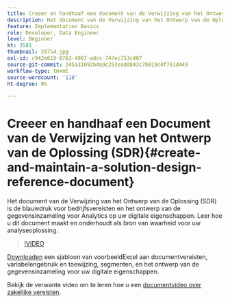 ```yaml
---
title: Creeer en handhaaf een document van de Verwijzing van het Ontwerp van de Oplossing (SDR)
description: Het document van de Verwijzing van het Ontwerp van de Oplossing (SDR) is de blauwdruk voor bedrijfsvereisten, veranderlijke taken, segmentdefinities, en het ontwerp van de gegevensinzameling voor Analytics op uw digitale eigenschappen.
feature: Implementation Basics
role: Developer, Data Engineer
level: Beginner
kt: 3581
thumbnail: 28754.jpg
exl-id: c942e819-0763-4907-adcc-747ec753c407
source-git-commit: 245a31092b4a9c253eadd843c7b919c4f701d449
workflow-type: tm+mt
source-wordcount: '118'
ht-degree: 0%

---
```


# Creeer en handhaaf een Document van de Verwijzing van het Ontwerp van de Oplossing (SDR){#create-and-maintain-a-solution-design-reference-document}

Het document van de Verwijzing van het Ontwerp van de Oplossing (SDR) is de blauwdruk voor bedrijfsvereisten en het ontwerp van de gegevensinzameling voor Analytics op uw digitale eigenschappen. Leer hoe u dit document maakt en onderhoudt als bron van waarheid voor uw analyseoplossing.

>[!VIDEO](https://video.tv.adobe.com/v/28754/?quality=12&learn=on)

[Downloaden](assets/aa_en_BRD_SDR_template.xlsx) een sjabloon van voorbeeldExcel aan documentvereisten, variabelengebruik en toewijzing, segmenten, en het ontwerp van de gegevensinzameling voor uw digitale eigenschappen.

Bekijk de verwante video om te leren hoe u een [documentvideo over zakelijke vereisten](creating-a-business-requirements-document.md).
